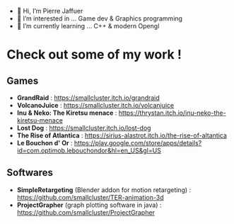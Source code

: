 - 👋 Hi, I’m Pierre Jaffuer
- 👀 I’m interested in ... Game dev & Graphics programming
- 🌱 I’m currently learning ... C++ & modern Opengl 

# Check out some of my work !

## Games

- **GrandRaid** : https://smallcluster.itch.io/grandraid
- **VolcanoJuice** : https://smallcluster.itch.io/volcanjuice
- **Inu & Neko: The Kiretsu menace** : https://thrystan.itch.io/inu-neko-the-kiretsu-menace
- **Lost Dog** : https://smallcluster.itch.io/lost-dog
- **The Rise of Atlantica** : https://sirius-alastrot.itch.io/the-rise-of-altantica
- **Le Bouchon d' Or** : https://play.google.com/store/apps/details?id=com.optimob.lebouchondor&hl=en_US&gl=US

## Softwares
- **SimpleRetargeting** (Blender addon for motion retargeting) : https://github.com/smallcluster/TER-animation-3d
- **ProjectGrapher** (graph plotting software in java) : https://github.com/smallcluster/ProjectGrapher




<!---
smallcluster/smallcluster is a ✨ special ✨ repository because its `README.md` (this file) appears on your GitHub profile.
You can click the Preview link to take a look at your changes.
--->
